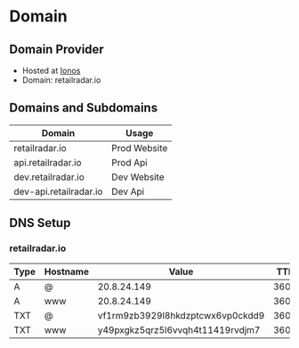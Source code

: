 # Domain

## Domain Provider
- Hosted at [Ionos](https://www.ionos.de)
- Domain: retailradar.io

## Domains and Subdomains

| Domain        | Usage         |
| ------------- | ------------- |
| retailradar.io | Prod Website |
| api.retailradar.io | Prod Api|
| dev.retailradar.io | Dev Website |
| dev-api.retailradar.io | Dev Api |

## DNS Setup

### retailradar.io
 
 Type           | Hostname         | Value         | TTL         |
| ------------- | ------------- | ------------- |------------- |
| A | @ | 20.8.24.149 | 3600
| A | www | 20.8.24.149 | 3600
| TXT | @ | vf1rm9zb3929l8hkdzptcwx6vp0ckdd9 | 3600
| TXT | www | y49pxgkz5qrz5l6vvqh4t11419rvdjm7 | 3600
